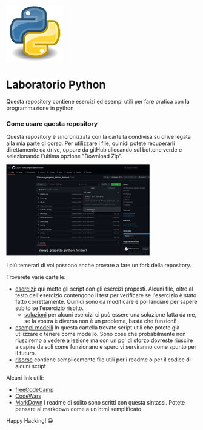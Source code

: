 <img src="./risorse/python.png" style="width:30%;"/>

# Laboratorio Python
Questa repository contiene esercizi ed esempi utili per fare pratica con la programmazione in python


### Come usare questa repository

Questa repository è sincronizzata con la cartella condivisa su drive legata alla mia parte di corso. Per utilizzare i file, quinidi potete recuperarli direttamente da drive, oppure da gitHub cliccando sul bottone verde e selezionando l'ultima opzione "Download Zip".

<img src="./risorse/download-zip-gh.png" width="75%" />

I più temerari di voi possono anche provare a fare un fork della repository.

Troverete varie cartelle:
- [esercizi](esercizi): qui metto gli script con gli esercizi proposti. Alcuni file, oltre al testo dell'esercizio contengono il test per verificare se l'esercizio è stato fatto correttamente. Quinidi sono da modificare e poi lanciare per sapere subito se l'esercizio risolto.
  - [soluzioni](esercizi/soluzioni_proposte) per alcuni esercizi ci può essere una soluzione fatta da me, se la vostra è diversa non è un problema, basta che funzioni!
- [esempi modelli](esempi_modelli) In questa cartella trovate script utili che potete già utilizzare o tenere come modello. Sono cose che probabilmente non riusciremo a vedere a lezione ma con un po' di sforzo dovreste riuscire a capire da soli come funzionano e spero vi serviranno come spunto per il futuro.
- [risorse](risorse) contiene semplicemente file utili per i readme o per il codice di alcuni script


Alcuni link utili:
- [freeCodeCamp](https://www.freecodecamp.org/)
- [CodeWars](https://www.codewars.com/)
- [MarkDown](https://www.markdownguide.org/basic-syntax/) I readme di solito sono scritti con questa sintassi. Potete pensare al markdown come a un html semplificato


Happy Hacking! :grinning:
